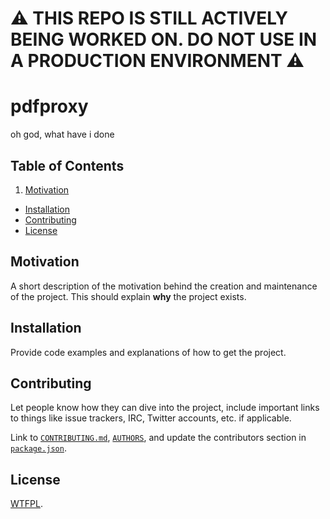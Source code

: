 # ⚠ THIS REPO IS STILL ACTIVELY BEING WORKED ON. DO NOT USE IN A PRODUCTION ENVIRONMENT ⚠

# pdfproxy

oh god, what have i done

## Table of Contents

1. [Motivation](#motivation)
- [Installation](#installation)
- [Contributing](#contributing)
- [License](#license)

## Motivation

A short description of the motivation behind the creation and maintenance of the project. This should explain **why** the project exists.

## Installation

Provide code examples and explanations of how to get the project.

## Contributing

Let people know how they can dive into the project, include important links to things like issue trackers, IRC, Twitter accounts, etc. if applicable.

Link to [`CONTRIBUTING.md`](https://github.com/danielsmc/pdfproxy/blob/master/CONTRIBUTING.md), [`AUTHORS`](https://github.com/danielsmc/pdfproxy/blob/master/AUTHORS), and update the contributors section in [`package.json`](https://github.com/danielsmc/pdfproxy/blob/master/package.json).

## License

[WTFPL](https://raw.githubusercontent.com/danielsmc/pdfproxy/master/LICENSE).
